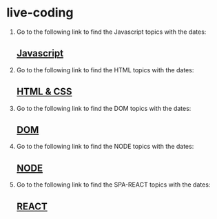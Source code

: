 # live-coding

1. Go to the following link to find the Javascript topics with the dates:  
   ## [Javascript](README-JS.md)



2. Go to the following link to find the HTML topics with the dates:   
   ## [HTML & CSS](README-HTML-CSS.md)



3. Go to the following link to find the DOM topics with the dates:  
   ## [DOM](README-DOM.md)



4. Go to the following link to find the NODE topics with the dates:  
   ## [NODE](README-NODE.md)



5. Go to the following link to find the SPA-REACT topics with the dates:
   ## [REACT](README-SPA-REACT.md)
